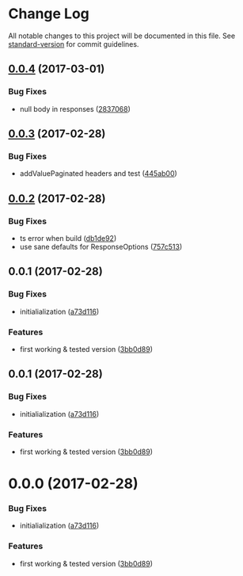 # Change Log

All notable changes to this project will be documented in this file. See [standard-version](https://github.com/conventional-changelog/standard-version) for commit guidelines.

<a name="0.0.4"></a>
## [0.0.4](https://github.com/llafuente/ng2-vs-backend/compare/v0.0.3...v0.0.4) (2017-03-01)


### Bug Fixes

* null body in responses ([2837068](https://github.com/llafuente/ng2-vs-backend/commit/2837068))



<a name="0.0.3"></a>
## [0.0.3](https://github.com/llafuente/ng2-vs-backend/compare/v0.0.2...v0.0.3) (2017-02-28)


### Bug Fixes

* addValuePaginated headers and test ([445ab00](https://github.com/llafuente/ng2-vs-backend/commit/445ab00))



<a name="0.0.2"></a>
## [0.0.2](https://github.com/llafuente/ng2-vs-backend/compare/v0.0.1...v0.0.2) (2017-02-28)


### Bug Fixes

* ts error when build ([db1de92](https://github.com/llafuente/ng2-vs-backend/commit/db1de92))
* use sane defaults for ResponseOptions ([757c513](https://github.com/llafuente/ng2-vs-backend/commit/757c513))



<a name="0.0.1"></a>
## 0.0.1 (2017-02-28)


### Bug Fixes

* initialialization ([a73d116](https://github.com/llafuente/ng2-vs-backend/commit/a73d116))


### Features

* first working & tested version ([3bb0d89](https://github.com/llafuente/ng2-vs-backend/commit/3bb0d89))



<a name="0.0.1"></a>
## 0.0.1 (2017-02-28)


### Bug Fixes

* initialialization ([a73d116](https://github.com/llafuente/ng2-vs-backend/commit/a73d116))


### Features

* first working & tested version ([3bb0d89](https://github.com/llafuente/ng2-vs-backend/commit/3bb0d89))



<a name="0.0.0"></a>
# 0.0.0 (2017-02-28)


### Bug Fixes

* initialialization ([a73d116](https://github.com/llafuente/ng2-vs-backend/commit/a73d116))


### Features

* first working & tested version ([3bb0d89](https://github.com/llafuente/ng2-vs-backend/commit/3bb0d89))
